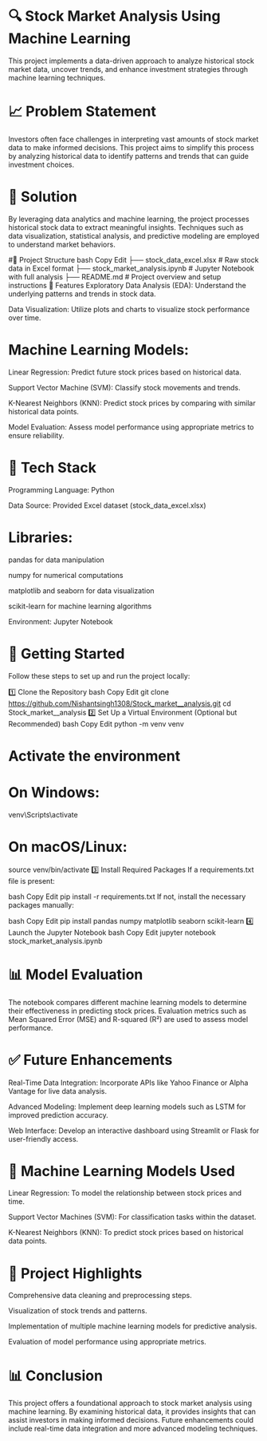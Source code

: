 # 🔍 Stock Market Analysis Using Machine Learning

This project implements a data-driven approach to analyze historical stock market data, uncover trends, and enhance investment strategies through machine learning techniques.

# 📈 Problem Statement

Investors often face challenges in interpreting vast amounts of stock market data to make informed decisions. This project aims to simplify this process by analyzing historical data to identify patterns and trends that can guide investment choices.

# 🔧 Solution

By leveraging data analytics and machine learning, the project processes historical stock data to extract meaningful insights. Techniques such as data visualization, statistical analysis, and predictive modeling are employed to understand market behaviors.

#📁 Project Structure
bash
Copy
Edit
├── stock_data_excel.xlsx             # Raw stock data in Excel format
├── stock_market_analysis.ipynb       # Jupyter Notebook with full analysis
├── README.md                         # Project overview and setup instructions
🔧 Features
Exploratory Data Analysis (EDA): Understand the underlying patterns and trends in stock data.

Data Visualization: Utilize plots and charts to visualize stock performance over time.

# Machine Learning Models:

Linear Regression: Predict future stock prices based on historical data.

Support Vector Machine (SVM): Classify stock movements and trends.

K-Nearest Neighbors (KNN): Predict stock prices by comparing with similar historical data points.

Model Evaluation: Assess model performance using appropriate metrics to ensure reliability.

# 🧰 Tech Stack

Programming Language: Python

Data Source: Provided Excel dataset (stock_data_excel.xlsx)

# Libraries:

pandas for data manipulation

numpy for numerical computations

matplotlib and seaborn for data visualization

scikit-learn for machine learning algorithms

Environment: Jupyter Notebook

# 🚀 Getting Started
Follow these steps to set up and run the project locally:

1️⃣ Clone the Repository
bash
Copy
Edit
git clone https://github.com/Nishantsingh1308/Stock_market__analysis.git
cd Stock_market__analysis
2️⃣ Set Up a Virtual Environment (Optional but Recommended)
bash
Copy
Edit
python -m venv venv
# Activate the environment
# On Windows:
venv\Scripts\activate
# On macOS/Linux:
source venv/bin/activate
3️⃣ Install Required Packages
If a requirements.txt file is present:

bash
Copy
Edit
pip install -r requirements.txt
If not, install the necessary packages manually:

bash
Copy
Edit
pip install pandas numpy matplotlib seaborn scikit-learn
4️⃣ Launch the Jupyter Notebook
bash
Copy
Edit
jupyter notebook stock_market_analysis.ipynb

# 📊 Model Evaluation
The notebook compares different machine learning models to determine their effectiveness in predicting stock prices. Evaluation metrics such as Mean Squared Error (MSE) and R-squared (R²) are used to assess model performance.

# ✅ Future Enhancements
Real-Time Data Integration: Incorporate APIs like Yahoo Finance or Alpha Vantage for live data analysis.

Advanced Modeling: Implement deep learning models such as LSTM for improved prediction accuracy.

Web Interface: Develop an interactive dashboard using Streamlit or Flask for user-friendly access.

# 🔢 Machine Learning Models Used

Linear Regression: To model the relationship between stock prices and time.

Support Vector Machines (SVM): For classification tasks within the dataset.

K-Nearest Neighbors (KNN): To predict stock prices based on historical data points.

# 📂 Project Highlights

Comprehensive data cleaning and preprocessing steps.

Visualization of stock trends and patterns.

Implementation of multiple machine learning models for predictive analysis.

Evaluation of model performance using appropriate metrics.

# 📊 Conclusion

This project offers a foundational approach to stock market analysis using machine learning. By examining historical data, it provides insights that can assist investors in making informed decisions. Future enhancements could include real-time data integration and more advanced modeling techniques.
